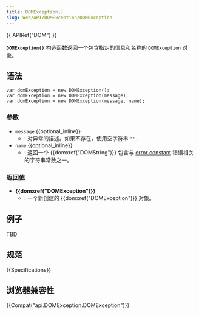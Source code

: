 ```yaml
---
title: DOMException()
slug: Web/API/DOMException/DOMException
---
```

{{ APIRef("DOM") }}

**`DOMException()`** 构造函数返回一个包含指定的信息和名称的 `DOMException` 对象。

## 语法

```
var domException = new DOMException();
var domException = new DOMException(message);
var domException = new DOMException(message, name);
```

### 参数

- `message` {{optional_inline}}
  - : 对异常的描述。如果不存在，使用空字符串 `''` .
- `name` {{optional_inline}}
  - : 返回一个 {{domxref("DOMString")}} 包含与 [error constant](Web/API/DOMException#Error_constants) 错误相关的字符串常数之一。

### 返回值

- **{{domxref("DOMException")}}**
  - : 一个新创建的 {{domxref("DOMException")}} 对象。

## 例子

TBD

## 规范

{{Specifications}}

## 浏览器兼容性

{{Compat("api.DOMException.DOMException")}}
